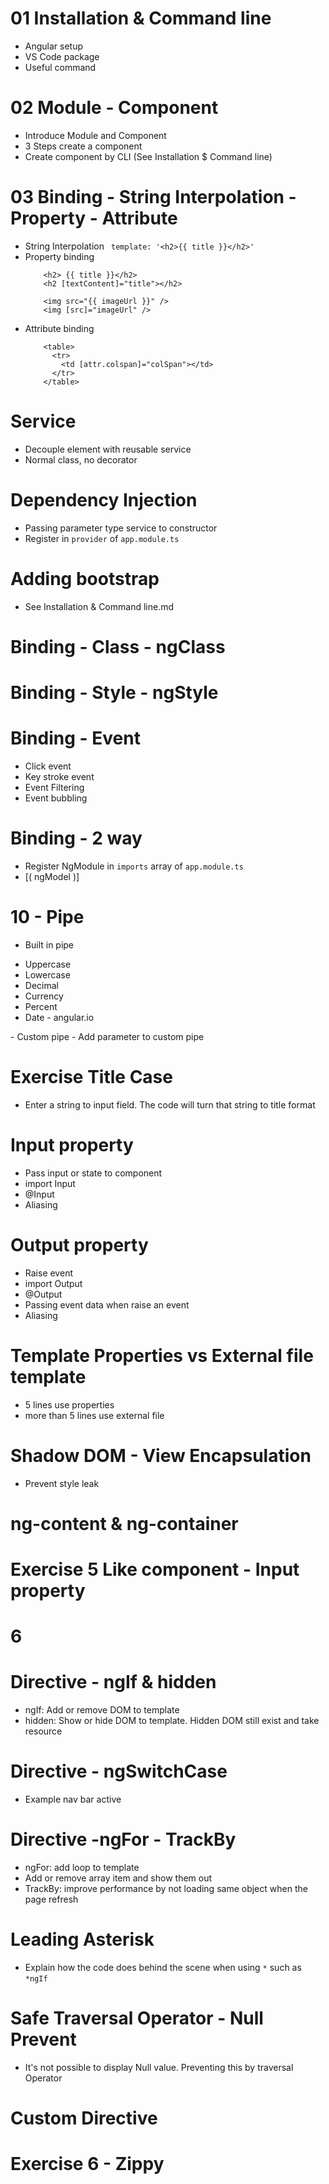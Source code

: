 # 01 Installation & Command line
- Angular setup
- VS Code package
- Useful command 

# 02 Module - Component
- Introduce Module and Component
- 3 Steps create a component
- Create component by CLI (See Installation $ Command line)

# 03 Binding - String Interpolation - Property - Attribute
- String Interpolation ``` template: '<h2>{{ title }}</h2>'```
- Property binding
  ```
      <h2> {{ title }}</h2>      
      <h2 [textContent]="title"></h2>
      
      <img src="{{ imageUrl }}" />
      <img [src]="imageUrl" />
  ```
- Attribute binding
  ```
      <table>
        <tr>
          <td [attr.colspan]="colSpan"></td>
        </tr>
      </table>
  ```


# Service
- Decouple element with reusable service
- Normal class, no decorator

# Dependency Injection
- Passing parameter type service to constructor
- Register in ```provider``` of ```app.module.ts```

# Adding bootstrap
- See Installation & Command line.md

# Binding - Class - ngClass

# Binding - Style - ngStyle

# Binding - Event
- Click event
- Key stroke event
- Event Filtering
- Event bubbling

# Binding - 2 way
- Register NgModule in ```imports``` array of ```app.module.ts```
- [( ngModel )]

# 10 - Pipe
- Built in pipe
<ul>
  <li>Uppercase</li>
  <li>Lowercase</li>
  <li>Decimal</li>
  <li>Currency</li>
  <li>Percent</li>
  <li>Date - angular.io </li>
</ul>
- Custom pipe 
- Add parameter to custom pipe

# Exercise Title Case
- Enter a string to input field. The code will turn that string to title format

# Input property
- Pass input or state to component
- import Input
- @Input
- Aliasing

# Output property
- Raise event
- import Output
- @Output
- Passing event data when raise an event
- Aliasing

# Template Properties vs External file template
- 5 lines use properties
- more than 5 lines use external file

# Shadow DOM - View Encapsulation
- Prevent style leak

# ng-content & ng-container

# Exercise 5 Like component - Input property

# 6
# Directive - ngIf & hidden
- ngIf: Add or remove DOM to template
- hidden: Show or hide DOM to template. Hidden DOM still exist and take resource

# Directive - ngSwitchCase
- Example nav bar active

# Directive -ngFor - TrackBy
- ngFor: add loop to template
- Add or remove array item and show them out
- TrackBy: improve performance by not loading same object when the page refresh

# Leading Asterisk
- Explain how the code does behind the scene when using ```*``` such as ```*ngIf```

# Safe Traversal Operator - Null Prevent
- It's not possible to display Null value. Preventing this by traversal Operator

# Custom Directive

# Exercise 6  - Zippy
